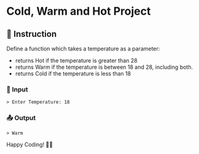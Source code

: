# Cold, Warm and Hot Project

## 📄 Instruction
Define a function which takes a temperature as a parameter:

- returns Hot if the temperature is greater than 28
- returns Warm if the temperature is between 18 and 28, including both.
- returns Cold if the temperature is less than 18

### 📝 Input
```
> Enter Temperature: 18
```

### 📤 Output
```
> Warm
```

Happy Coding! 🚀✨
